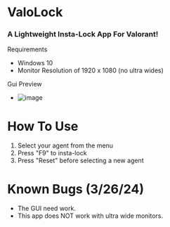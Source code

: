# ValoLock
### A Lightweight Insta-Lock App For Valorant!

Requirements
- Windows 10 
- Monitor Resolution of 1920 x 1080 (no ultra wides)

Gui Preview

- ![image](https://github.com/Lem0nWare/ValoLock/assets/121567894/c26f6b33-e488-42b7-bcae-91726323e0d8)

# How To Use

1. Select your agent from the menu
2. Press "F9" to insta-lock
3. Press "Reset" before selecting a new agent

# Known Bugs (3/26/24)

- The GUI need work.
- This app does NOT work with ultra wide monitors.
